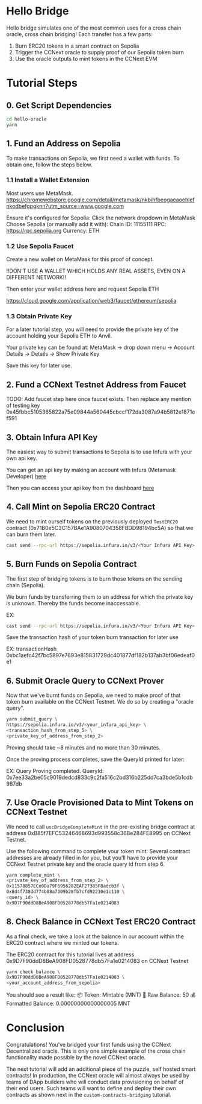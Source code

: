 # Hello Bridge
Hello bridge simulates one of the most common uses for a cross chain oracle, cross chain bridging! Each transfer has a few parts:
1. Burn ERC20 tokens in a smart contract on Sepolia
2. Trigger the CCNext oracle to supply proof of our Sepolia token burn
3. Use the oracle outputs to mint tokens in the CCNext EVM

# Tutorial Steps

## 0. Get Script Dependencies
```sh
cd hello-oracle
yarn
```

## 1. Fund an Address on Sepolia
To make transactions on Sepolia, we first need a wallet with funds. To obtain one, follow the steps below.

### 1.1 Install a Wallet Extension
Most users use MetaMask. https://chromewebstore.google.com/detail/metamask/nkbihfbeogaeaoehlefnkodbefgpgknn?utm_source=www.google.com 

Ensure it's configured for Sepolia:
  Click the network dropdown in MetaMask
  Choose Sepolia (or manually add it with):
    Chain ID: 11155111
    RPC: https://rpc.sepolia.org
    Currency: ETH

### 1.2 Use Sepolia Faucet
Create a new wallet on MetaMask for this proof of concept. 

!!DON'T USE A WALLET WHICH HOLDS ANY REAL ASSETS, EVEN ON A DIFFERENT NETWORK!!

Then enter your wallet address here and request Sepolia ETH 

https://cloud.google.com/application/web3/faucet/ethereum/sepolia 

### 1.3 Obtain Private Key
For a later tutorial step, you will need to provide the private key of the account holding your Sepolia ETH to Anvil. 

Your private key can be found at:
MetaMask -> drop down menu -> Account Details -> Details -> Show Private Key

Save this key for later use.

## 2. Fund a CCNext Testnet Address from Faucet
TODO: Add faucet step here once faucet exists. Then replace any mention of testing key 0x45fbbc5105365822a75e09844a560445cbccf172da3087a94b5812e1871ef591

## 3. Obtain Infura API Key
The easiest way to submit transactions to Sepolia is to use Infura with your own api key.

You can get an api key by making an account with Infura (Metamask Developer) [here](https://developer.metamask.io/register)

Then you can access your api key from the dashboard [here](https://developer.metamask.io/)

## 4. Call Mint on Sepolia ERC20 Contract
We need to mint ourself tokens on the previously deployed `TestERC20` contract (0x71B0e5C3C157BAe1A9080704358FBDD98194bc5A) so that we can burn them later. 

```sh
cast send --rpc-url https://sepolia.infura.io/v3/<Your Infura API Key> 0x71B0e5C3C157BAe1A9080704358FBDD98194bc5A "mint(uint256)" 50000 --private-key <private key you funded with Sepolia ETH>
```

## 5. Burn Funds on Sepolia Contract
The first step of bridging tokens is to burn those tokens on the sending chain (Sepolia). 

We burn funds by transferring them to an address for which the private key is unknown. Thereby the funds become inaccessable.

EX:
```sh
cast send --rpc-url https://sepolia.infura.io/v3/<Your Infura API Key> 0x71B0e5C3C157BAe1A9080704358FBDD98194bc5A "transfer(address, uint256)" "0x0000000000000000000000000000000000000001" "50" --private-key <key you funded with Sepolia ETH>
```

Save the transaction hash of your token burn transaction for later use

EX:
transactionHash         0xbc1aefc42f7bc5897e7693e815831729dc401877df182b137ab3bf06edeaf0e1

## 6. Submit Oracle Query to CCNext Prover
Now that we've burnt funds on Sepolia, we need to make proof of that token burn available on the CCNext Testnet. We do so by creating a "oracle query".

```sh
yarn submit_query \
https://sepolia.infura.io/v3/<your_infura_api_key> \
<transaction_hash_from_step_5> \
<private_key_of_address_from_step_2>
```

Proving should take ~8 minutes and no more than 30 minutes.

Once the proving process completes, save the QueryId printed for later:

EX:
Query Proving completed. QueryId: 0x7ee33a2be05c9019dedcd833c9c2fa516c2bd316b225dd7ca3bde5b1cdb987db

## 7. Use Oracle Provisioned Data to Mint Tokens on CCNext Testnet
We need to call `uscBridgeCompleteMint` in the pre-existing bridge contract at address 0xB85f7EFC53246468693d993558c36Be284FE8995 on CCNext Testnet. 

Use the following command to complete your token mint. Several contract addresses are already filled in for you, but you'll have to provide your CCNext Testnet private key and the oracle query id from step 6.
```sh
yarn complete_mint \
<private_key_of_address_from_step_2> \
0x11578857ECe0Da79F6956282EAF27385F8adcb3f \
0x8d4f738dd774b88a7309b28fb7cfd92210e1c110 \
<query_id> \
0x9D7F90ddD8BeA908FD0528778db57Fa1e0214083
```

## 8. Check Balance in CCNext Test ERC20 Contract
As a final check, we take a look at the balance in our account within the ERC20 contract where we minted our tokens.

The ERC20 contract for this tutorial lives at address 0x9D7F90ddD8BeA908FD0528778db57Fa1e0214083 on CCNext Testnet

```sh
yarn check_balance \
0x9D7F90ddD8BeA908FD0528778db57Fa1e0214083 \
<your_account_address_from_sepolia>
```

You should see a result like:
📦 Token: Mintable (MNT)
🧾 Raw Balance: 50
💰 Formatted Balance: 0.00000000000000005 MNT

# Conclusion
Congratulations! You've bridged your first funds using the CCNext Decentralized oracle. This is only one simple example of the cross chain functionality made possible by the novel CCNext oracle. 

The next tutorial will add an additional piece of the puzzle, self hosted smart contracts! In production, the CCNext oracle will almost always be used by teams of DApp builders who will conduct data provisioning on behalf of their end users. Such teams will want to define and deploy their own contracts as shown next in the `custom-contracts-bridging` tutorial.